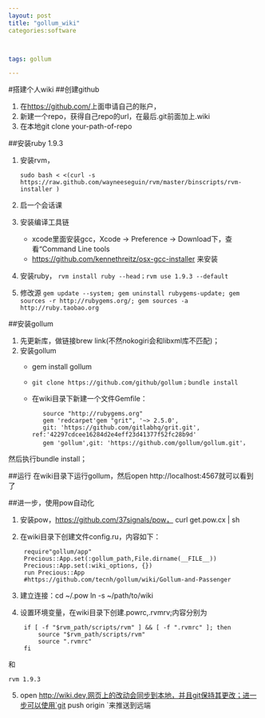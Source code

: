 ```yaml
---
layout: post  
title: "gollum_wiki"  
categories:software



tags: gollum

---
```


#搭建个人wiki
##创建github
1. 在<https://github.com/>上面申请自己的账户，
2. 新建一个repo，获得自己repo的url，在最后.git前面加上.wiki 
3. 在本地git clone your-path-of-repo

##安装ruby 1.9.3
1. 安装rvm，
	
	`sudo bash < <(curl -s https://raw.github.com/wayneeseguin/rvm/master/binscripts/rvm-installer )`
	
2. 启一个会话课
3. 安装编译工具链
	+ xcode里面安装gcc，Xcode -> Preference -> Download下，查看“Command Line tools
	+ <https://github.com/kennethreitz/osx-gcc-installer> 来安装
4. 安装ruby，
	`rvm install ruby --head；rvm use 1.9.3 --default`
5. 修改源 
	`gem update --system;
	gem uninstall rubygems-update;
	gem sources -r http://rubygems.org/;
	gem sources -a http://ruby.taobao.org`

##安装gollum
1. 先更新库，做链接brew link(不然nokogiri会和libxml库不匹配)；
2. 安装gollum
   * gem install gollum
   * `git clone https://github.com/github/gollum；bundle install` 
   * 在wiki目录下新建一个文件Gemfile：
   	
   			source "http://rubygems.org"  
   			gem 'redcarpet'gem "grit", '~> 2.5.0',  
   			git: 'https://github.com/gitlabhq/grit.git', ref:'42297cdcee16284d2e4eff23d41377f52fc28b9d'  
   			gem 'gollum',git: 'https://github.com/gollum/gollum.git'，
		
然后执行bundle install；
  
 
		


##运行
在wiki目录下运行gollum，然后open http://localhost:4567就可以看到了

##进一步，使用pow自动化
1. 安装pow，https://github.com/37signals/pow， curl get.pow.cx | sh
2. 在wiki目录下创建文件config.ru，内容如下：

		require"gollum/app"  
		Precious::App.set(:gollum_path,File.dirname(__FILE__))  
		Precious::App.set(:wiki_options, {})  
		run Precious::App  
		#https://github.com/tecnh/gollum/wiki/Gollum-and-Passenger

3. 建立连接：cd ~/.pow ln -s ~/path/to/wiki
4. 设置环境变量，在wiki目录下创建.powrc,.rvmrv;内容分别为

		if [ -f "$rvm_path/scripts/rvm" ] && [ -f ".rvmrc" ]; then  
			source "$rvm_path/scripts/rvm"  
			source ".rvmrc"  
		fi

和

	rvm 1.9.3
5. open http://wiki.dev,网页上的改动会同步到本地，并且git保持其更改；进一步可以使用`git push origin `来推送到远端






